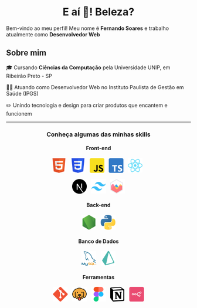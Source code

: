 <h1 align="center">E aí 👋! Beleza?</h1> 
<p>Bem-vindo ao meu perfil! Meu nome é <strong>Fernando Soares</strong> e trabalho atualmente como <strong>Desenvolvedor Web</strong></p>

<h2>Sobre mim</h2>
<p>🎓 Cursando <b>Ciências da Computação</b> pela Universidade UNIP, em Ribeirão Preto - SP</p>
<p>👨‍💻 Atuando como Desenvolvedor Web no Instituto Paulista de Gestão em Saúde (IPGS)</p>
<p>✏️ Unindo tecnologia e design para criar produtos que encantem e funcionem</p>

---

<h3 align="center">Conheça algumas das minhas skills</h3>
<h4 align="center">Front-end</h4>
<p align="center">
  <img src="img/Logo_HTML.png" alt="HTML5" height="40px" title="HTML5">&nbsp;&nbsp;
  <img src="img/Logo_CSS.png" alt="CSS3" height="40px" title="CSS3">&nbsp;&nbsp;
  <img src="img/Logo_JavaScript.png" alt="JavaScript" height="40px" title="JavaScript">&nbsp;&nbsp;
  <img src="img/Logo_TypeScript.png" alt="TypeScript" height="40px" title="TypeScript">&nbsp;&nbsp;
  <img src="img/Logo_React.png" alt="React" height="40px" title="React">&nbsp;&nbsp;
</p>
<p align="center">
    <img src="img/Logo_Next.png" alt="Next.js" height="40px" title="Next.js">&nbsp;&nbsp;
    <img src="img/Logo_TailwindCss.png" alt="Tailwind CSS" height="40px" title="Tailwind CSS">&nbsp;&nbsp;
    <img src="img/Logo_ChartJs.png" alt="Chart.js" height="40px" title="Chart.js">
</p>

<h4 align="center">Back-end</h4>
    <p align="center">
        <img src="img/Logo_NodeJs.png" alt="Node.js" height="40px" title="Node.js">&nbsp;&nbsp;
        <img src="img/Logo_Python.png" alt="Python" height="40px" title="Python">
    </p>

<h4 align="center">Banco de Dados</h4>
    <p align="center">
        <img src="img/Logo_MYSQL.png" alt="MySQL" height="40px" title="MySQL">&nbsp;&nbsp;
        <img src="img/Logo_Prisma.png" alt="Prisma" height="40px" title="Prisma">
    </p>

<h4 align="center">Ferramentas</h4>
    <p align="center">
        <img src="img/Logo_Git.png" alt="Git" title="Git" height="40px">&nbsp;&nbsp;
        <img src="img/Logo_Bruno.png" alt="Bruno" title="Bruno" height="40px">&nbsp;&nbsp;
        <img src="img/Logo_Figma.png" alt="Figma" title="Figma" height="40px">&nbsp;&nbsp;
        <img src="img/Logo_Notion.png" alt="Notion" title="Notion" height="40px">&nbsp;&nbsp;
        <img src="img/Logo_n8n.png" alt="n8n" title="n8n" height="40px">
    </p>
